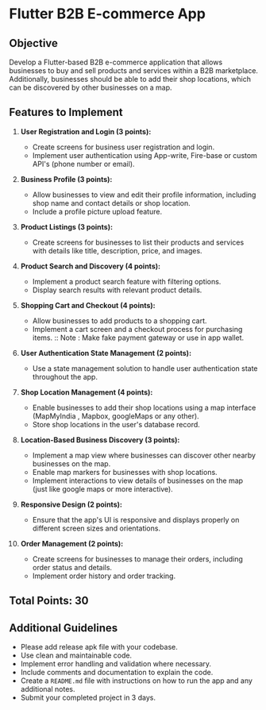 # Flutter B2B E-commerce App

## Objective

Develop a Flutter-based B2B e-commerce application that allows businesses to buy and sell products and services within a B2B marketplace. Additionally, businesses should be able to add their shop locations, which can be discovered by other businesses on a map.

## Features to Implement

1. **User Registration and Login (3 points):**
   - Create screens for business user registration and login.
   - Implement user authentication using App-write, Fire-base or custom API's (phone number or email).

2. **Business Profile (3 points):**
   - Allow businesses to view and edit their profile information, including shop name and contact details or shop location.
   - Include a profile picture upload feature.

3. **Product Listings (3 points):**
   - Create screens for businesses to list their products and services with details like title, description, price, and images.

4. **Product Search and Discovery (4 points):**
   - Implement a product search feature with filtering options.
   - Display search results with relevant product details.

5. **Shopping Cart and Checkout (4 points):**
   - Allow businesses to add products to a shopping cart.
   - Implement a cart screen and a checkout process for purchasing items.   :: Note : Make fake payment gateway or use in app wallet.

6. **User Authentication State Management (2 points):**
   - Use a state management solution to handle user authentication state throughout the app.

7. **Shop Location Management (4 points):**
   - Enable businesses to add their shop locations using a map interface (MapMyIndia , Mapbox, googleMaps or any other).
   - Store shop locations in the user's database record.

8. **Location-Based Business Discovery (3 points):**
   - Implement a map view where businesses can discover other nearby businesses on the map.
   - Enable map markers for businesses with shop locations.
   - Implement interactions to view details of businesses on the map (just like google maps or more interactive).

9. **Responsive Design (2 points):**
   - Ensure that the app's UI is responsive and displays properly on different screen sizes and orientations.

10. **Order Management (2 points):**
    - Create screens for businesses to manage their orders, including order status and details.
    - Implement order history and order tracking.

## Total Points: 30

## Additional Guidelines
- Please add release apk file with your codebase.
- Use clean and maintainable code.
- Implement error handling and validation where necessary.
- Include comments and documentation to explain the code.
- Create a `README.md` file with instructions on how to run the app and any additional notes.
- Submit your completed project in 3 days.
